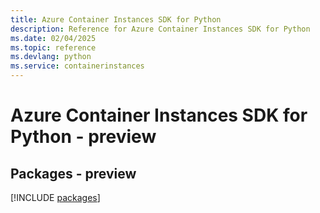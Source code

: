 ```yaml
---
title: Azure Container Instances SDK for Python
description: Reference for Azure Container Instances SDK for Python
ms.date: 02/04/2025
ms.topic: reference
ms.devlang: python
ms.service: containerinstances
---
```

# Azure Container Instances SDK for Python - preview
## Packages - preview
[!INCLUDE [packages](container-instances-index.md)]
